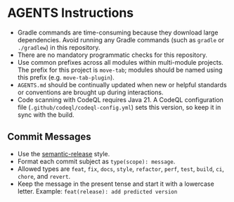 # AGENTS Instructions

* Gradle commands are time-consuming because they download large dependencies. Avoid running any Gradle commands (such as `gradle` or `./gradlew`) in this repository.
* There are no mandatory programmatic checks for this repository.
* Use common prefixes across all modules within multi-module projects. The prefix for this project is `move-tab`; modules should be named using this prefix (e.g. `move-tab-plugin`).
* `AGENTS.md` should be continually updated when new or helpful standards or conventions are brought up during interactions.
* Code scanning with CodeQL requires Java 21. A CodeQL configuration file (`.github/codeql/codeql-config.yml`) sets this version, so keep it in sync with the build.

## Commit Messages

* Use the [semantic-release](https://github.com/semantic-release/semantic-release) style.
* Format each commit subject as `type(scope): message`.
* Allowed types are `feat`, `fix`, `docs`, `style`, `refactor`, `perf`, `test`, `build`, `ci`, `chore`, and `revert`.
* Keep the message in the present tense and start it with a lowercase letter. Example: `feat(release): add predicted version`
